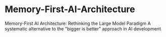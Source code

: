 # Memory-First-AI-Architecture
Memory-First AI Architecture: Rethinking the Large Model Paradigm  A systematic alternative to the "bigger is better" approach in AI development
